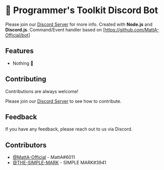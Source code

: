 # 🤖 Programmer's Toolkit Discord Bot

Please join our [Discord Server](https://discord.gg/rGYDCPkUmU) for more info. Created with **Node.js** and **Discord.js**. Command/Event handler based on [https://github.com/MattA-Official/bot]

## Features

- Nothing 🙂

## Contributing

Contributions are always welcome!

Please join our [Discord Server](https://discord.gg/rGYDCPkUmU) to see how to contribute.

## Feedback

If you have any feedback, please reach out to us via Discord.

## Contributors

- [@MattA-Official](https://www.github.com/MattA-Official) - MattA#6011
- [@THE-SIMPLE-MARK](https://www.github.com/THE-SIMPLE-MARK) - SIMPLE MARK#3941
